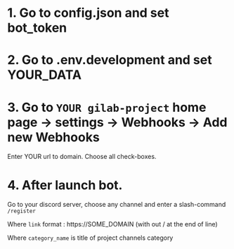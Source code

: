 # 1. Go to config.json and set bot_token

# 2. Go to .env.development and set YOUR_DATA

# 3. Go to `YOUR gilab-project` home page -> settings -> Webhooks -> Add new Webhooks

Enter YOUR url to domain.
Choose all check-boxes.

# 4. After launch bot. 
Go to your discord server, choose any channel and enter a slash-command `/register` 

Where `link` format : https://SOME_DOMAIN (with out / at the end of line)

Where `category_name` is title of project channels category 
